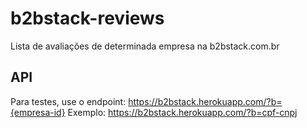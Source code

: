 # b2bstack-reviews
Lista de avaliações de determinada empresa na b2bstack.com.br
## API
Para testes, use o endpoint: https://b2bstack.herokuapp.com/?b={empresa-id}
Exemplo: https://b2bstack.herokuapp.com/?b=cpf-cnpj